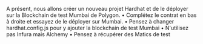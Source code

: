 A présent, nous allons créer un nouveau projet Hardhat et de le déployer sur la
Blockchain de test Mumbai de Polygon.
• Complétez le contrat en bas à droite et essayez de le déployer sur Mumbai.
• Pensez à changer hardhat.config.js pour
y ajouter la blockchain de test Mumbai
• N'utilisez pas Infura mais Alchemy
• Pensez à récupérer des Matics de test